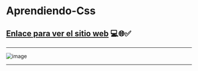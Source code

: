 # Aprendiendo-Css

## [Enlace para ver el sitio web](https://jhonatan2022.github.io/Aprendiendo-Css/Aprendiendo%20css.html) 💻🌐✅

---
![image](https://user-images.githubusercontent.com/101368711/205417291-f7102c30-ab08-4d02-80c1-a88c14576ae5.png)


---
